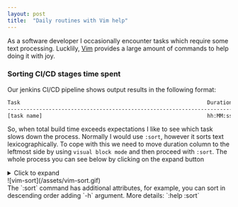 ```yaml
---
layout: post
title:  "Daily routines with Vim help"
---
```


As a software developer I occasionally encounter tasks which require some 
text processing. Lucklily, [Vim](https://www.vim.org/) provides a large 
amount of commands to help doing it with joy.

### Sorting CI/CD stages time spent
Our jenkins CI/CD pipeline shows output results in the following format:
``` bash
Task                                                           Duration            
-------------------------------------------------------------------------------
[task name]                                                    hh:MM:ss.fffffff
```
So, when total build time exceeds expectations I like to see which task slows 
down the process. Normally I would use `:sort`, however it sorts text 
lexicographically. To cope with this we need to move duration column to the 
leftmost side by using `visual block mode` and then proceed with `:sort`. 
The whole process you can see below by clicking on the expand button  
<details>
  <summary>Click to expand<summary>
  ![vim-sort](/assets/vim-sort.gif)
</details>
The `:sort` command has additional attributes, for example, you can sort in 
descending order adding `-h` argument. More details: `:help :sort`  
